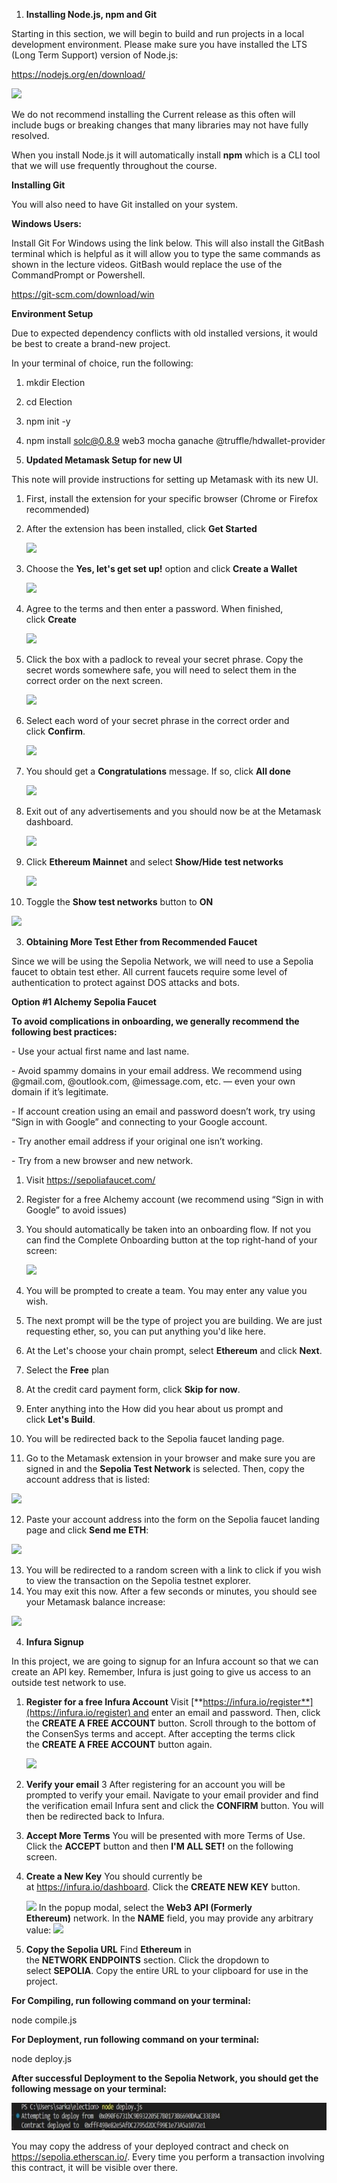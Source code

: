 ﻿1. **Installing Node.js, npm and Git**

Starting in this section, we will begin to build and run projects in a local development environment. Please make sure you have installed the LTS (Long Term Support) version of Node.js:

<https://nodejs.org/en/download/>

![](Aspose.Words.5859fe6b-2042-4c2b-ab82-3442b1c17acf.001.png)

We do not recommend installing the Current release as this often will include bugs or breaking changes that many libraries may not have fully resolved.

When you install Node.js it will automatically install **npm** which is a CLI tool that we will use frequently throughout the course.

**Installing Git**

You will also need to have Git installed on your system.

**Windows Users:**

Install Git For Windows using the link below. This will also install the GitBash terminal which is helpful as it will allow you to type the same commands as shown in the lecture videos. GitBash would replace the use of the CommandPrompt or Powershell.

<https://git-scm.com/download/win>

**Environment Setup**

Due to expected dependency conflicts with old installed versions, it would be best to create a brand-new project.

In your terminal of choice, run the following:

1. mkdir Election
2. cd Election
3. npm init -y
4. npm install solc@0.8.9 web3 mocha ganache @truffle/hdwallet-provider

2. **Updated Metamask Setup for new UI**

This note will provide instructions for setting up Metamask with its new UI.

1. First, install the extension for your specific browser (Chrome or Firefox recommended)
2. After the extension has been installed, click **Get Started**

   ![](Aspose.Words.5859fe6b-2042-4c2b-ab82-3442b1c17acf.002.png)

3. Choose the **Yes, let's get set up!** option and click **Create a Wallet**

   ![](Aspose.Words.5859fe6b-2042-4c2b-ab82-3442b1c17acf.003.png)

4. Agree to the terms and then enter a password. When finished, click **Create**

   ![](Aspose.Words.5859fe6b-2042-4c2b-ab82-3442b1c17acf.004.png)

5. Click the box with a padlock to reveal your secret phrase. Copy the secret words somewhere safe, you will need to select them in the correct order on the next screen.

   ![](Aspose.Words.5859fe6b-2042-4c2b-ab82-3442b1c17acf.005.png)

6. Select each word of your secret phrase in the correct order and click **Confirm**.

   ![](Aspose.Words.5859fe6b-2042-4c2b-ab82-3442b1c17acf.006.png)

7. You should get a **Congratulations** message. If so, click **All done**

   ![](Aspose.Words.5859fe6b-2042-4c2b-ab82-3442b1c17acf.007.png)

8. Exit out of any advertisements and you should now be at the Metamask dashboard.

   ![](Aspose.Words.5859fe6b-2042-4c2b-ab82-3442b1c17acf.008.png)

9. Click **Ethereum Mainnet** and select **Show/Hide** **test networks**

   ![](Aspose.Words.5859fe6b-2042-4c2b-ab82-3442b1c17acf.009.png)

10. Toggle the **Show test networks** button to **ON**

   ![](Aspose.Words.5859fe6b-2042-4c2b-ab82-3442b1c17acf.010.png)







3. **Obtaining More Test Ether from Recommended Faucet**

Since we will be using the Sepolia Network, we will need to use a Sepolia faucet to obtain test ether. All current faucets require some level of authentication to protect against DOS attacks and bots.

**Option #1 Alchemy Sepolia Faucet**

**To avoid complications in onboarding, we generally recommend the following best practices:**

\- Use your actual first name and last name.

\- Avoid spammy domains in your email address. We recommend using @gmail.com, @outlook.com, @imessage.com, etc. — even your own domain if it’s legitimate.

\- If account creation using an email and password doesn’t work, try using “Sign in with Google” and connecting to your Google account.

\- Try another email address if your original one isn’t working.

\- Try from a new browser and new network.

1. Visit <https://sepoliafaucet.com/>
2. Register for a free Alchemy account (we recommend using “Sign in with Google” to avoid issues)
3. You should automatically be taken into an onboarding flow. If not you can find the Complete Onboarding button at the top right-hand of your screen:

   ![](Aspose.Words.5859fe6b-2042-4c2b-ab82-3442b1c17acf.011.png)

4. You will be prompted to create a team. You may enter any value you wish.
5. The next prompt will be the type of project you are building. We are just requesting ether, so, you can put anything you'd like here.
6. At the Let's choose your chain prompt, select **Ethereum** and click **Next**.
7. Select the **Free** plan
8. At the credit card payment form, click **Skip for now**.
9. Enter anything into the How did you hear about us prompt and click **Let's Build**.
10. You will be redirected back to the Sepolia faucet landing page.
11. Go to the Metamask extension in your browser and make sure you are signed in and the **Sepolia Test Network** is selected. Then, copy the account address that is listed:

   ![](Aspose.Words.5859fe6b-2042-4c2b-ab82-3442b1c17acf.012.png)

12. Paste your account address into the form on the Sepolia faucet landing page and click **Send me ETH**:

   ![](Aspose.Words.5859fe6b-2042-4c2b-ab82-3442b1c17acf.013.png)

13. You will be redirected to a random screen with a link to click if you wish to view the transaction on the Sepolia testnet explorer.
14. You may exit this now. After a few seconds or minutes, you should see your Metamask balance increase:

   ![](Aspose.Words.5859fe6b-2042-4c2b-ab82-3442b1c17acf.014.png)



4. **Infura Signup**

In this project, we are going to signup for an Infura account so that we can create an API key. Remember, Infura is just going to give us access to an outside test network to use.

1. **Register for a free Infura Account**
   Visit [**https://infura.io/register**](https://infura.io/register) and enter an email and password. Then, click the **CREATE A FREE ACCOUNT** button. Scroll through to the bottom of the ConsenSys terms and accept. After accepting the terms click the **CREATE A FREE ACCOUNT** button again.

   ![](Aspose.Words.5859fe6b-2042-4c2b-ab82-3442b1c17acf.015.png)

2. **Verify your email**
3  After registering for an account you will be prompted to verify your email. Navigate to your email provider and find the verification email Infura sent and click the **CONFIRM** button. You will then be redirected back to Infura.
4. **Accept More Terms**
   You will be presented with more Terms of Use. Click the **ACCEPT** button and then **I'M ALL SET!** on the following screen. 
5. **Create a New Key**
   You should currently be at <https://infura.io/dashboard>. Click the **CREATE NEW KEY** button. 

   ![](Aspose.Words.5859fe6b-2042-4c2b-ab82-3442b1c17acf.016.png)
   In the popup modal, select the **Web3 API (Formerly Ethereum)** network. In the **NAME** field, you may provide any arbitrary value:
   ![](Aspose.Words.5859fe6b-2042-4c2b-ab82-3442b1c17acf.017.png)

6. **Copy the Sepolia URL**
   Find **Ethereum** in the **NETWORK ENDPOINTS** section. Click the dropdown to select **SEPOLIA**. Copy the entire URL to your clipboard for use in the project.

**For Compiling, run following command on your terminal:**

node compile.js

**For Deployment, run following command on your terminal:**

node deploy.js

**After successful Deployment to the Sepolia Network, you should get the following message on your terminal:**

![](Aspose.Words.5859fe6b-2042-4c2b-ab82-3442b1c17acf.018.jpeg)

You may copy the address of your deployed contract and check on <https://sepolia.etherscan.io/>. Every time you perform a transaction involving this contract, it will be visible over there.
